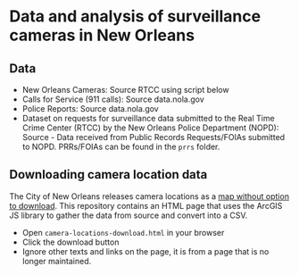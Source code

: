 # Data and analysis of surveillance cameras in New Orleans


## Data
- New Orleans Cameras: Source RTCC using script below
- Calls for Service (911 calls): Source data.nola.gov
- Police Reports: Source data.nola.gov
- Dataset on requests for surveillance data submitted to the Real Time Crime Center (RTCC) by the New Orleans Police Department (NOPD): Source - Data received from Public Records Requests/FOIAs submitted to NOPD. PRRs/FOIAs can be found in the `prrs` folder. 


## Downloading camera location data

The City of New Orleans releases camera locations as a [map without option to download](https://nolagis.maps.arcgis.com/apps/webappviewer/index.html?id=47ce86e8b9ec4d119d9eda5659d28a3e). This repository contains an HTML page that uses the ArcGIS JS library to gather the data from source and convert into a CSV.

- Open `camera-locations-download.html` in your browser
- Click the download button
- Ignore other texts and links on the page, it is from a page that is no longer maintained.